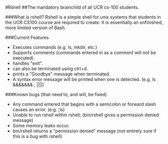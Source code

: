 #Rshell
##The mandatory brainchild of all UCR cs-100 students.

###What is rshell? 
Rshell is a simple shell for unix systems that students in the UCR CS100 course are required to create.
It is essentially an unfinished, more limited version of Bash.

###Current Features
* Executes commands (e.g. ls, mkdir, etc.)
* Supports comments (commands entered in as a comment will not be executed)
* handles "exit".
* can also be terminated using ctrl+d.
* prints a "Goodbye" message when terminated.
* A syntax error message will be printed when one is detected. (e.g. ls &&&&&&& ; ||||)

###Known bugs
(that need to, and will, be fixed)
* Any command entered that begins with a semicolon or forward slash causes an error. (e.g. ;ls)
* Unable to run rshell within rshell; (bin/rshell gives a permission denied message)
* Some memory leaks occur. 
* bin/rshell returns a "permission denied" message (not entirely sure if this is a bug with rshell)


